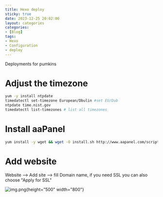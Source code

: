 ```yaml
---
title: Hexo deploy
sticky: true
date: 2023-12-25 20:02:00
layout: categories
categories:
- [Blog]
tags: 
- Hexo
- Configuration
- deploy
---
```


Deployments for pumkins



<!-- more -->

# Adjust the timezone

``` Bash
yum -y install ntpdate
timedatectl set-timezone European/Dbulin #set EU/Dub
ntpdate time.nist.gov
timedatectl list-timezones # list all timezones
```

# Install aaPanel


``` Bash
yum install -y wget && wget -O install.sh http://www.aapanel.com/script/install_6.0_en.sh && bash install.sh
```

# Add website

Website --> Add site --> fill Domain name, if you need SSL you can also choose "Apply for SSL"

![img.png](/assets/blog/img1.png){height="500" width="800"}

